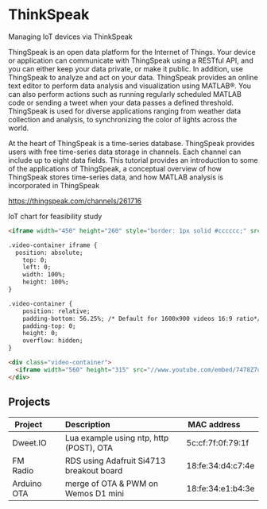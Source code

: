# ThinkSpeak
Managing IoT devices via ThinkSpeak 

ThingSpeak is an open data platform for the Internet of Things. Your device or application can communicate with ThingSpeak using a RESTful API, and you can either keep your data private, or make it public. In addition, use ThingSpeak to analyze and act on your data. ThingSpeak provides an online text editor to perform data analysis and visualization using MATLAB®. You can also perform actions such as running regularly scheduled MATLAB code or sending a tweet when your data passes a defined threshold. ThingSpeak is used for diverse applications ranging from weather data collection and analysis, to synchronizing the color of lights across the world.

At the heart of ThingSpeak is a time-series database. ThingSpeak provides users with free time-series data storage in channels. Each channel can include up to eight data fields. This tutorial provides an introduction to some of the applications of ThingSpeak, a conceptual overview of how ThingSpeak stores time-series data, and how MATLAB analysis is incorporated in ThingSpeak

https://thingspeak.com/channels/261716


IoT chart for feasibility study

```html
<iframe width="450" height="260" style="border: 1px solid #cccccc;" src="https://thingspeak.com/channels/261716/charts/1?bgcolor=%23ffffff&color=%23d62020&dynamic=true&results=100&title=WLAN&type=line&yaxismax=0&yaxismin=-100"></iframe>
````

``` html
.video-container iframe {
  position: absolute;
	top: 0;
	left: 0;
	width: 100%;
	height: 100%;
}

.video-container {
	position: relative;
	padding-bottom: 56.25%; /* Default for 1600x900 videos 16:9 ratio*/
	padding-top: 0;
	height: 0;
	overflow: hidden;
}

<div class="video-container">
  <iframe width="560" height="315" src="//www.youtube.com/embed/7478Z7u2ZOA?rel=0" frameborder="0" allowfullscreen></iframe>
</div>
```


## Projects
Project       | Description                                 | MAC address       | Created    | Update     | Wiki
--------------|---------------------------------------------| ------------------|------------|------------|------
Dweet.IO      | Lua example using ntp, http (POST), OTA     | 5c:cf:7f:0f:79:1f | 2016-02-15 | 2016-04-11 | n/a
FM Radio      | RDS using Adafruit Si4713 breakout board    | 18:fe:34:d4:c7:4e | 2016-02-15 | 2016-04-11 | n/a
Arduino OTA   | merge of OTA & PWM on Wemos D1 mini         | 18:fe:34:e1:b4:3e | 2016-05-15 | 2016-05-16 | [Link](https://github.com/griemide/NodeMCU/tree/master/hardware/wemosD1mini)
